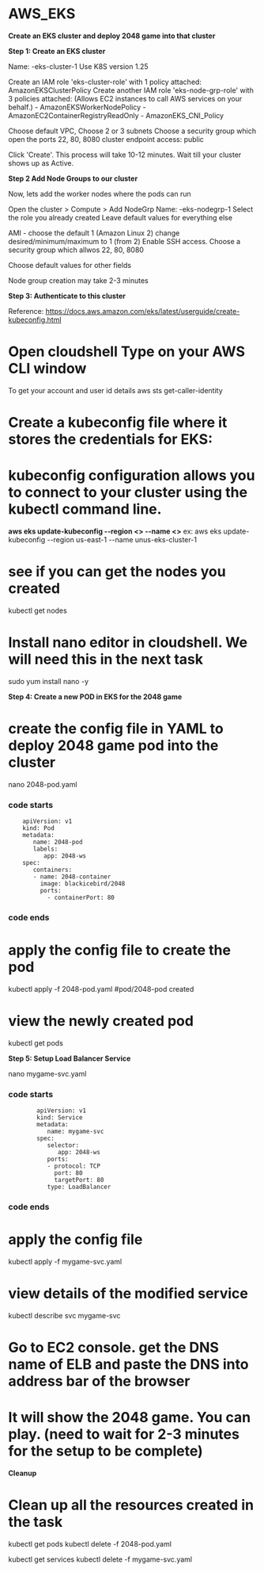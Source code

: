 # AWS_EKS



**Create an EKS cluster and deploy 2048 game into that cluster**

**Step 1: Create an EKS cluster**


Name: <yourname>-eks-cluster-1
Use K8S version 1.25

Create an IAM role 'eks-cluster-role' with 1 policy attached: AmazonEKSClusterPolicy
Create another IAM role 'eks-node-grp-role' with 3 policies attached: 
(Allows EC2 instances to call AWS services on your behalf.)
    - AmazonEKSWorkerNodePolicy
    - AmazonEC2ContainerRegistryReadOnly
    - AmazonEKS_CNI_Policy

Choose default VPC, Choose 2 or 3 subnets
Choose a security group which open the ports 22, 80, 8080
cluster endpoint access: public


Click 'Create'. This process will take 10-12 minutes. Wait till your cluster shows up as Active. 


**Step 2 Add Node Groups to our cluster**

Now, lets add the worker nodes where the pods can run

Open the cluster > Compute > Add NodeGrp
Name: <yourname>-eks-nodegrp-1 
Select the role you already created
Leave default values for everything else

AMI - choose the default 1 (Amazon Linux 2)
change desired/minimum/maximum to 1 (from 2)
Enable SSH access. Choose a security group which allwos 22, 80, 8080

Choose default values for other fields 

Node group creation may take 2-3 minutes


**Step 3: Authenticate to this cluster**

Reference:
https://docs.aws.amazon.com/eks/latest/userguide/create-kubeconfig.html



# Open cloudshell Type on your AWS CLI window 
To get your account and user id details
aws sts get-caller-identity


# Create a  kubeconfig file where it stores the credentials for EKS:
# kubeconfig configuration allows you to connect to your cluster using the kubectl command line.

**aws eks update-kubeconfig --region <<region-code >> --name <<my-cluster>>**
ex: aws eks update-kubeconfig --region us-east-1 --name unus-eks-cluster-1 


# see if you can get the nodes you created
kubectl get nodes

# Install nano editor in cloudshell. We will need this in the next task
sudo yum install nano -y



**Step 4: Create a new POD in EKS for the 2048 game**
# create the config file in YAML to deploy 2048 game pod into the cluster
nano 2048-pod.yaml

### code starts ###
        apiVersion: v1
        kind: Pod
        metadata:
           name: 2048-pod
           labels:
              app: 2048-ws
        spec:
           containers:
           - name: 2048-container
             image: blackicebird/2048
             ports:
               - containerPort: 80

### code ends ###


# apply the config file to create the pod
kubectl apply -f 2048-pod.yaml
#pod/2048-pod created

# view the newly created pod
kubectl get pods


**Step 5: Setup Load Balancer Service**

nano mygame-svc.yaml  

### code starts ###

            apiVersion: v1
            kind: Service
            metadata:
               name: mygame-svc
            spec:
               selector:
                  app: 2048-ws
               ports:
               - protocol: TCP
                 port: 80
                 targetPort: 80
               type: LoadBalancer

### code ends ###

# apply the config file
kubectl apply -f mygame-svc.yaml

# view details of the modified service
kubectl describe svc mygame-svc


# Go to EC2 console. get the DNS name of ELB and paste the DNS into address bar of the browser
# It will show the 2048 game. You can play. (need to wait for 2-3 minutes for the setup to be complete)


**Cleanup**

# Clean up all the resources created in the task
kubectl get pods
kubectl delete -f 2048-pod.yaml

kubectl get services
kubectl delete -f mygame-svc.yaml




